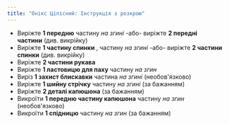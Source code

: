 ```yaml
---
title: "Онікс Цілісний: Інструкція з розкрою"
---
```


- Виріжте **1 передню** частину _на згині_ -або- виріжте **2 передні частини** (див. викрійку)
- Виріжте **1 частину спинки** , частину _на згині_ -або- виріжте **2 частини спинки** (див. викрійку)
- Виріжте **2 частини рукава**
- Виріжте **1 ластовицю для паху** частину _на згин_
- Виріз **1 захист блискавки** частина _на згині_ (необов'язково)
- Виріжте **1 шийну стрічку** частину _на згині_ (за бажанням)
- Виріжте **2 деталі капюшона** (за бажанням)
- Викроїти **1 передню частину капюшона** частину _на згин_ (необов'язково)
- Викроїти **1 спідницю** частину _на згин_ (за бажанням)
